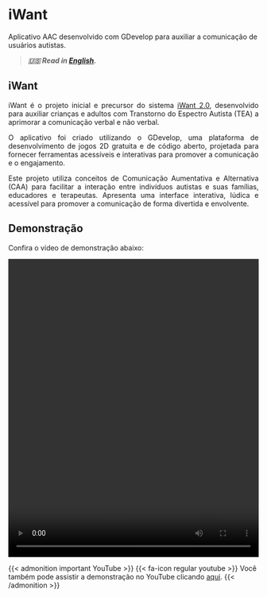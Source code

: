 # iWant


Aplicativo AAC desenvolvido com GDevelop para auxiliar a comunicação de usuários autistas.

<!--more-->

> ***🇺🇸 Read in [English](http://karinagante.github.io/iwant/).***

## iWant

<p align="justify">iWant é o projeto inicial e precursor do sistema <a href="karinagante.github.io/pt-br/iwant2.0/" target="_blank">iWant 2.0</a>, desenvolvido para auxiliar crianças e adultos com Transtorno do Espectro Autista (TEA) a aprimorar a comunicação verbal e não verbal. </p>

<p align="justify">O aplicativo foi criado utilizando o GDevelop, uma plataforma de desenvolvimento de jogos 2D gratuita e de código aberto, projetada para fornecer ferramentas acessíveis e interativas para promover a comunicação e o engajamento.</p>

<p align="justify">Este projeto utiliza conceitos de Comunicação Aumentativa e Alternativa (CAA) para facilitar a interação entre indivíduos autistas e suas famílias, educadores e terapeutas. Apresenta uma interface interativa, lúdica e acessível para promover a comunicação de forma divertida e envolvente.</p>

## Demonstração

<p align="justify">Confira o vídeo de demonstração abaixo:</p>

<video width="100%" height="600" controls>
  <source src="/images/iWant/videoplayback.mp4" type="video/mp4">
</video>

{{< admonition important YouTube >}} 
{{< fa-icon regular youtube >}} 
Você também pode assistir a demonstração no YouTube clicando [aqui](https://www.youtube.com/watch?v=gVsZOk-ds_c).
{{< /admonition >}}

